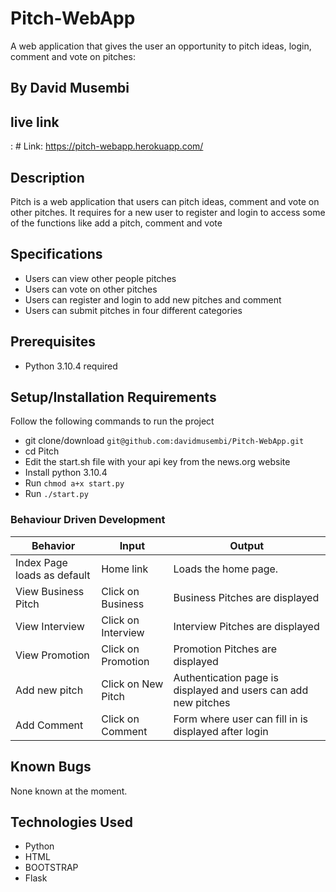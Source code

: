 # Pitch-WebApp
A web application that gives the user an opportunity to pitch ideas, login, comment and vote on pitches:

## By David Musembi

## live link
 : # Link: https://pitch-webapp.herokuapp.com/

## Description
Pitch is a web application that users can pitch ideas, comment and vote on other pitches. It requires for a new user to register and login to access some of the functions like add a pitch, comment and vote

## Specifications
* Users can view other people pitches
* Users can vote on other pitches
* Users can register and login to add new pitches and comment
* Users can submit pitches in four different categories

## Prerequisites
* Python 3.10.4 required

## Setup/Installation Requirements
Follow the following commands to run the project
* git clone/download ```git@github.com:davidmusembi/Pitch-WebApp.git```
* cd Pitch
* Edit the start.sh file with your api key from the news.org website
* Install python 3.10.4
* Run ```chmod a+x start.py```
* Run ```./start.py```

### Behaviour Driven Development
| Behavior            | Input                         | Output                        |
| ------------------- | ----------------------------- | ----------------------------- |
| Index Page loads as default | Home link | Loads the home page. |
| View Business Pitch | Click on Business | Business Pitches are displayed|
| View Interview | Click on Interview | Interview Pitches are displayed|
| View Promotion | Click on Promotion| Promotion Pitches are displayed|
| Add new pitch | Click on New Pitch | Authentication page is displayed and users can add new pitches|
| Add Comment | Click on Comment | Form where user can fill in is displayed after login|



## Known Bugs
None known at the moment.

## Technologies Used
* Python
* HTML
* BOOTSTRAP
* Flask


